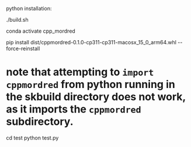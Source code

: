 python installation:

./build.sh

conda activate cpp_mordred

pip install dist/cppmordred-0.1.0-cp311-cp311-macosx_15_0_arm64.whl --force-reinstall

# note that attempting to `import cppmordred` from python running in the skbuild directory does not work, as it imports the `cppmordred` subdirectory.
cd test
python test.py
